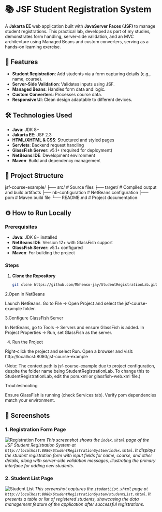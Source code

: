 # 📚 JSF Student Registration System

A **Jakarta EE** web application built with **JavaServer Faces (JSF)** to manage student registrations. This practical lab, developed as part of my studies, demonstrates form handling, server-side validation, and an MVC architecture using Managed Beans and custom converters, serving as a hands-on learning exercise.


## 🌟 Features
- **Student Registration**: Add students via a form capturing details (e.g., name, course).
- **Server-Side Validation**: Validates inputs using JSF.
- **Managed Beans**: Handles form data and logic.
- **Custom Converters**: Processes course data.
- **Responsive UI**: Clean design adaptable to different devices.


## 🛠 Technologies Used
- **Java**: JDK 8+
- **Jakarta EE**: JSF 2.3
- **HTML/XHTML & CSS**: Structured and styled pages
- **Servlets**: Backend request handling
- **GlassFish Server**: v5.1+ (required for deployment)
- **NetBeans IDE**: Development environment
- **Maven**: Build and dependency management


## 📂 Project Structure

jsf-course-example/
├── src/                # Source files
├── target/             # Compiled output and build artifacts
├── nb-configuration    # NetBeans configuration
├── pom                 # Maven build file
└── README.md           # Project documentation


## ⚙️ How to Run Locally

### Prerequisites
- **Java**: JDK 8+ installed
- **NetBeans IDE**: Version 12+ with GlassFish support
- **GlassFish Server**: v5.1+ configured
- **Maven**: For building the project

### Steps
1. **Clone the Repository**  
   ```bash
   git clone https://github.com/Mkhenso-jay/StudentRegistrationLab.git
   
2.Open in NetBeans

Launch NetBeans.
Go to File → Open Project and select the jsf-course-example folder.

3.Configure GlassFish Server

In NetBeans, go to Tools → Servers and ensure GlassFish is added.
In Project Properties → Run, set GlassFish as the server.

4. Run the Project

Right-click the project and select Run.
Open a browser and visit: http://localhost:8080/jsf-course-example

(Note: The context path is jsf-course-example due to project configuration, despite the folder name being StudentRegistrationLab. To change this to StudentRegistrationLab, edit the pom.xml or glassfish-web.xml file.)


Troubleshooting

Ensure GlassFish is running (check Services tab).
Verify pom dependencies match your environment.

## 📸 Screenshots

### 1. Registration Form Page

![Registration Form](StudentRegistrationSystem/Screenshot2.png)
*This screenshot shows the `index.xhtml` page of the JSF Student Registration System at `http://localhost:8080/StudentRegistrationSystem/index.xhtml`. It displays the student registration form with input fields for name, course, and other details, along with server-side validation messages, illustrating the primary interface for adding new students.*

### 2. Student List Page

![Student List](StudentRegistrationSystem/Screenshot1.png)
*This screenshot captures the `studentList.xhtml` page at `http://localhost:8080/StudentRegistrationSystem/studentList.xhtml`. It presents a table or list of registered students, showcasing the data management feature of the application after successful registrations.*
